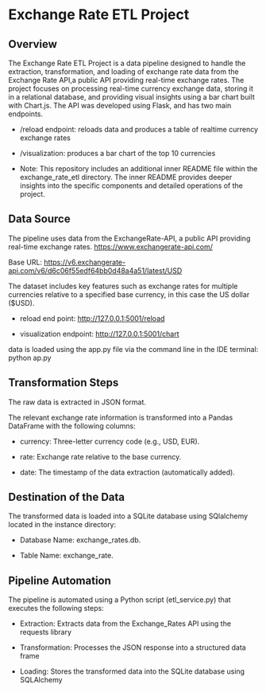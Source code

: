
#  Exchange Rate ETL Project

## Overview

The Exchange Rate ETL Project is a data pipeline designed to handle the extraction, transformation, and loading of exchange rate data from the Exchange Rate API,a public API providing real-time exchange rates. The project focuses on processing real-time currency exchange data, storing it in a relational database, and providing visual insights using a bar chart built with Chart.js. The API was developed using Flask, and has two main endpoints.

   * /reload endpoint: reloads data and produces a table of realtime currency exchange rates
     
   * /visualization: produces a bar chart of the top 10 currencies





* Note: This repository includes an additional inner README file within the exchange_rate_etl directory. The inner README provides deeper insights into the specific components and detailed operations of the project.



## Data Source

The pipeline uses data from the ExchangeRate-API, a public API providing real-time exchange rates.  https://www.exchangerate-api.com/

Base URL: https://v6.exchangerate-api.com/v6/d6c06f55edf64bb0d48a4a51/latest/USD

The dataset includes key features such as exchange rates for multiple currencies relative to a specified base currency, in this case the US dollar ($USD).

* reload end point: http://127.0.0.1:5001/reload

* visualization endpoint: http://127.0.0.1:5001/chart

data is loaded using the app.py file via the command line in the IDE terminal: python ap.py


## Transformation Steps

The raw data is extracted in JSON format.

The relevant exchange rate information is transformed into a Pandas DataFrame with the following columns:

 * currency: Three-letter currency code (e.g., USD, EUR).

 * rate: Exchange rate relative to the base currency.

 * date: The timestamp of the data extraction (automatically added).

## Destination of the Data

The transformed data is loaded into a SQLite database using SQlalchemy located in the instance directory:

 * Database Name: exchange_rates.db.

 * Table Name: exchange_rate.

## Pipeline Automation

The pipeline is automated using a Python script (etl_service.py) that executes the following steps:

* Extraction: Extracts data from the Exchange_Rates API using the requests library

* Transformation: Processes the JSON response into a structured data frame

* Loading: Stores the transformed data into the SQLite database using SQLAlchemy
  

  


